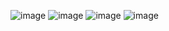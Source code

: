 

![image](https://github.com/user-attachments/assets/4d7ed587-9fe2-4f7f-898c-9500dcf18c95)
![image](https://github.com/user-attachments/assets/4925b09d-0ffb-4be2-acad-9b98a09da1e7)
![image](https://github.com/user-attachments/assets/5f03979a-977c-4b96-bb70-d759d404ca74)
![image](https://github.com/user-attachments/assets/40a6f9b0-dc92-49a5-914a-0a597e4440b6)
